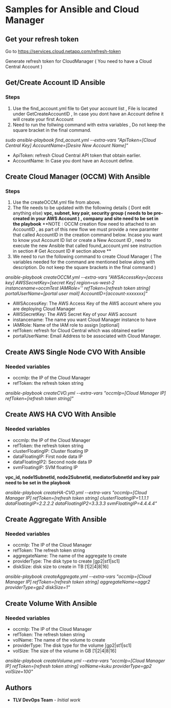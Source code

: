 
# Samples for Ansible and Cloud Manager

## Get your refresh token
Go to https://services.cloud.netapp.com/refresh-token

Generate refresh token for CloudManager ( You need to have a Cloud Central Account )

## Get/Create Account ID Ansible
### Steps
1. Use the find_account.yml file to Get your account list , File is located under GetCreateAccountID , In case you dont have an Account define it will create your first Account 
2. Need to run the follwing command with extra variables , Do not keep the square bracket in the final command.

*sudo ansible-playbook  find_acount.yml --extra-vars "ApiToken=[Cloud Central Key] AccountName=[Desire New Account Name]"*

* ApiToken: refresh Cloud Central API token that obtain earlier.
* AccountName: In Case you dont have an Account define.

## Create Cloud Manager (OCCM) With Ansible
### Steps
1. Use the createOCCM.yml file from above. 
1. The file needs to be updated with the following details ( Dont edit anything else)
**vpc, subnet, key pair, security group ( needs to be pre-created in your AWS Account ) , company and site need to be set in the playbook**
**NOTE : OCCM creation flow need to attached to an AccountID , as part of this new flow we must provide a new paramter that called AccountID in the creation command below.
Incase you want to know yout Account ID list or create a New Account ID , need to execute the new Ansible that called found_account.yml see instruction in section # Get Account ID  # section above  **
1. We need to run the following command to create Cloud Manager ( The variables needed for the command are mentioned below along with description. Do not keep the square brackets in the final command )

*ansible-playbook createOCCM.yml --extra-vars "AWSAccessKey=[access key] AWSSecretKey=[secret Key] region=us-west-2 instancename=occmTest IAMRole='' refToken=[refresh token string] portalUserName=[portal user mail] AccountID=[account-xxxxxxx]"*

* AWSAccessKey: The AWS Access Key of the AWS account where you are deploying Cloud Manager 
* AWSSecretKey: The AWS Secret Key of your AWS account 
* instancename: The name you want Cloud Manager instance to have 
* IAMRole: Name of the IAM role to assign [optional]
* refToken: refresh for Cloud Central which was obtained earlier
* portalUserName: Email Address to be associated with Cloud Manager. 




## Create AWS Single Node CVO With Ansible
### Needed variables
* occmIp: the IP of the Cloud Manager
* refToken: the refresh token string

*ansible-playbook createCVO.yml --extra-vars "occmIp=[Cloud Manager IP] refToken=[refresh token string]"*

## Create AWS HA CVO With Ansible
### Needed variables
* occmIp: the IP of the Cloud Manager
* refToken: the refresh token string
* clusterFloatingIP: Cluster floating IP
* dataFloatingIP: First node data IP
* dataFloatingIP2: Second node data IP
* svmFloatingIP: SVM floating IP

**vpc_id, node1SubnetId, node2SubnetId, mediatorSubnetId and key pair need to be set in the playbook**

*ansible-playbook createHA-CVO.yml --extra-vars "occmIp=[Cloud Manager IP] refToken=[refresh token string] clusterFloatingIP=1.1.1.1 dataFloatingIP=2.2.2.2 dataFloatingIP2=3.3.3.3 svmFloatingIP=4.4.4.4"*

## Create Aggregate With Ansible
### Needed variables
* occmIp: The IP of the Cloud Manager
* refToken: The refresh token string
* aggregateName: The name of the aggregate to create
* providerType: The disk type to create [gp2|st1|sc1] 
* diskSize: disk size to create in TB [1|2|4|8|16]

*ansible-playbook createAggregate.yml --extra-vars "occmIp=[Cloud Manager IP] refToken=[refresh token string] aggregateName=aggr2 providerType=gp2 diskSize=1"*

## Create Volume With Ansible
### Needed variables
* occmIp: The IP of the Cloud Manager
* refToken: The refresh token string
* volName: The name of the volume to create
* providerType: The disk type for the volume [gp2|st1|sc1] 
* volSize: The size of the volume in GB [1|2|4|8|16]

*ansible-playbook createVolume.yml --extra-vars "occmIp=[Cloud Manager IP] refToken=[refresh token string] volName=kuku providerType=gp2 volSize=100"*

## Authors

* **TLV DevOps Team** - *Initial work* 

